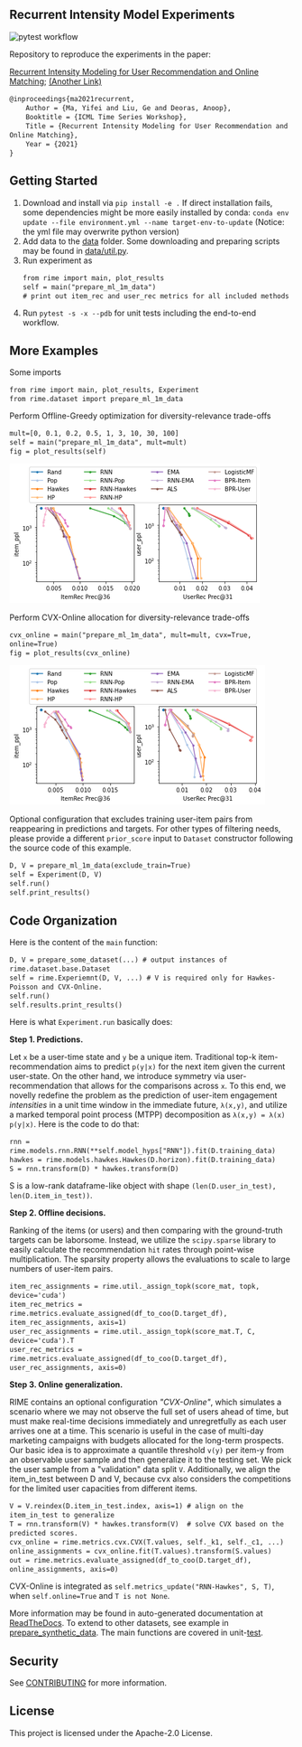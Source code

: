 ## Recurrent Intensity Model Experiments

![pytest workflow](https://github.com/awslabs/recurrent-intensity-model-experiments/actions/workflows/python-app.yml/badge.svg)

Repository to reproduce the experiments in the paper:

[Recurrent Intensity Modeling for User Recommendation and Online Matching](http://roseyu.com/time-series-workshop/submissions/2021/TSW-ICML2021_paper_47.pdf);
[(Another Link)](https://www.amazon.science/publications/recurrent-intensity-modeling-for-user-recommendation-and-online-matching)

```
@inproceedings{ma2021recurrent,
	Author = {Ma, Yifei and Liu, Ge and Deoras, Anoop},
	Booktitle = {ICML Time Series Workshop},
	Title = {Recurrent Intensity Modeling for User Recommendation and Online Matching},
	Year = {2021}
}
```

## Getting Started

1. Download and install via `pip install -e .` If direct installation fails, some dependencies might be more easily installed by conda: `conda env update --file environment.yml --name target-env-to-update` (Notice: the yml file may overwrite python version)
2. Add data to the [data](data) folder. Some downloading and preparing scripts may be found in [data/util.py](data/util.py).
3. Run experiment as
    ```
    from rime import main, plot_results
    self = main("prepare_ml_1m_data")
    # print out item_rec and user_rec metrics for all included methods
    ```
4. Run `pytest -s -x --pdb` for unit tests including the end-to-end workflow.

## More Examples

Some imports

```
from rime import main, plot_results, Experiment
from rime.dataset import prepare_ml_1m_data
```

Perform Offline-Greedy optimization for diversity-relevance trade-offs
```
mult=[0, 0.1, 0.2, 0.5, 1, 3, 10, 30, 100]
self = main("prepare_ml_1m_data", mult=mult)
fig = plot_results(self)
```
![greedy-ml-1m](figure/greedy-ml-1m.png)

Perform CVX-Online allocation for diversity-relevance trade-offs
```
cvx_online = main("prepare_ml_1m_data", mult=mult, cvx=True, online=True)
fig = plot_results(cvx_online)
```
![online-ml-1m](figure/online-ml-1m.png)

Optional configuration that excludes training user-item pairs from reappearing in predictions and targets. For other types of filtering needs, please provide a different `prior_score` input to `Dataset` constructor following the source code of this example.
```
D, V = prepare_ml_1m_data(exclude_train=True)
self = Experiment(D, V)
self.run()
self.print_results()
```


## Code Organization

Here is the content of the `main` function:
```
D, V = prepare_some_dataset(...) # output instances of rime.dataset.base.Dataset
self = rime.Experiemnt(D, V, ...) # V is required only for Hawkes-Poisson and CVX-Online.
self.run()
self.results.print_results()
```

Here is what `Experiment.run` basically does:

**Step 1. Predictions.**

Let `x` be a user-time state and `y` be a unique item. Traditional top-k item-recommendation aims to predict `p(y|x)` for the next item given the current user-state. On the other hand, we introduce symmetry via user-recommendation that allows for the comparisons across `x`. To this end, we novelly redefine the problem as the prediction of user-item engagement *intensities* in a unit time window in the immediate future, `λ(x,y)`, and utilize a marked temporal point process (MTPP) decomposition as `λ(x,y) = λ(x) p(y|x)`. Here is the code to do that:
```
rnn = rime.models.rnn.RNN(**self.model_hyps["RNN"]).fit(D.training_data)
hawkes = rime.models.hawkes.Hawkes(D.horizon).fit(D.training_data)
S = rnn.transform(D) * hawkes.transform(D)
```
S is a low-rank dataframe-like object with shape `(len(D.user_in_test), len(D.item_in_test))`.

**Step 2. Offline decisions.**

Ranking of the items (or users) and then comparing with the ground-truth targets can be laborsome. Instead, we utilize the `scipy.sparse` library to easily calculate the recommendation `hit` rates through point-wise multiplication. The sparsity property allows the evaluations to scale to large numbers of user-item pairs.
```
item_rec_assignments = rime.util._assign_topk(score_mat, topk, device='cuda')
item_rec_metrics = rime.metrics.evaluate_assigned(df_to_coo(D.target_df), item_rec_assignments, axis=1)
user_rec_assignments = rime.util._assign_topk(score_mat.T, C, device='cuda').T
user_rec_metrics = rime.metrics.evaluate_assigned(df_to_coo(D.target_df), user_rec_assignments, axis=0)
```

**Step 3. Online generalization.**

RIME contains an optional configuration *"CVX-Online"*, which simulates a scenario where we may not observe the full set of users ahead of time, but must make real-time decisions immediately and unregretfully as each user arrives one at a time.
This scenario is useful in the case of multi-day marketing campaigns with budgets allocated for the long-term prospects.
Our basic idea is to approximate a quantile threshold `v(y)` per item-y from an observable user sample and then generalize it to the testing set.
We pick the user sample from a "validation" data split `V`.
Additionally, we align the item_in_test between D and V, because cvx also considers the competitions for the limited user capacities from different items.
```
V = V.reindex(D.item_in_test.index, axis=1) # align on the item_in_test to generalize
T = rnn.transform(V) * hawkes.transform(V)  # solve CVX based on the predicted scores.
cvx_online = rime.metrics.cvx.CVX(T.values, self._k1, self._c1, ...)
online_assignments = cvx_online.fit(T.values).transform(S.values)
out = rime.metrics.evaluate_assigned(df_to_coo(D.target_df), online_assignments, axis=0)
```

CVX-Online is integrated as `self.metrics_update("RNN-Hawkes", S, T)`,
when `self.online=True` and `T is not None`.

More information may be found in auto-generated documentation at [ReadTheDocs](https://recurrent-intensity-model-experiments.readthedocs.io/).
To extend to other datasets, see example in [prepare_synthetic_data](src/rime/dataset/__init__.py).
The main functions are covered in unit-[test](test).


## Security

See [CONTRIBUTING](CONTRIBUTING.md#security-issue-notifications) for more information.

## License

This project is licensed under the Apache-2.0 License.

